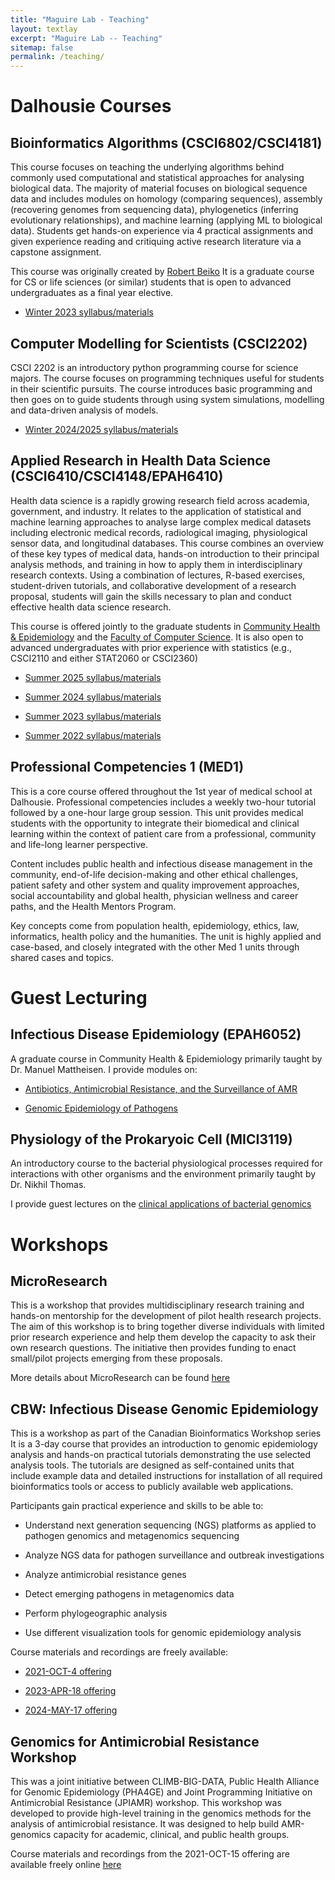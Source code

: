 ```yaml
---
title: "Maguire Lab - Teaching"
layout: textlay
excerpt: "Maguire Lab -- Teaching"
sitemap: false
permalink: /teaching/
---
```


# Dalhousie Courses


## Bioinformatics Algorithms (CSCI6802/CSCI4181)

This course focuses on teaching the underlying algorithms behind commonly used computational and statistical approaches for analysing biological data.
The majority of material focuses on biological sequence data and includes modules on homology (comparing sequences), assembly (recovering genomes from sequencing data), phylogenetics (inferring evolutionary relationships), and machine learning (applying ML to biological data). 
Students get hands-on experience via 4 practical assignments and given experience reading and critiquing active research literature via a capstone assignment.

This course was originally created by [Robert Beiko](https://www.dal.ca/faculty/computerscience/faculty-staff/robert-beiko.html)
It is a graduate course for CS or life sciences (or similar) students that is open to advanced undergraduates as a final year elective.

- [Winter 2023 syllabus/materials](https://maguire-lab.github.io/bioinformatics_algorithms/) 


## Computer Modelling for Scientists (CSCI2202)

CSCI 2202 is an introductory python programming course for science majors. The course focuses on programming techniques useful for students in their scientific pursuits. The course introduces basic programming and then goes on to guide students through using system simulations, modelling and data-driven analysis of models. 

- [Winter 2024/2025 syllabus/materials](https://maguire-lab.github.io/scientific_computing/)


## Applied Research in Health Data Science (CSCI6410/CSCI4148/EPAH6410)
Health data science is a rapidly growing research field across academia, government, and industry. It relates to the application of statistical and machine learning approaches to analyse large complex medical datasets including electronic medical records, radiological imaging, physiological sensor data, and longitudinal databases.  This course combines an overview of these key types of medical data, hands-on introduction to their principal analysis methods, and training in how to apply them in interdisciplinary research contexts. Using a combination of lectures, R-based exercises, student-driven tutorials, and collaborative development of a research proposal, students will gain the skills necessary to plan and conduct effective health data science research.  

This course is offered jointly to the graduate students in [Community Health & Epidemiology](https://www.dal.ca/academics/programs/graduate/community-health-epidemiology/program-details/courses.html) and the [Faculty of Computer Science](https://www.dal.ca/faculty/computerscience/graduate-programs.html).
It is also open to advanced undergraduates with prior experience with statistics (e.g., CSCI2110 and either STAT2060 or CSCI2360)


- [Summer 2025 syllabus/materials](https://maguire-lab.github.io/health_data_science_research_2025/)

- [Summer 2024 syllabus/materials](https://maguire-lab.github.io/health_data_science_research_2024/)

- [Summer 2023 syllabus/materials](https://maguire-lab.github.io/health_data_science_research_2023/) 

- [Summer 2022 syllabus/materials](https://maguire-lab.github.io/health_data_science_research/)

## Professional Competencies 1 (MED1)

This is a core course offered throughout the 1st year of medical school at Dalhousie.
Professional competencies includes a weekly two-hour tutorial followed by a one-hour large group session. 
This unit provides medical students with the opportunity to integrate their biomedical and clinical learning within the context of patient care from a professional, community and life-long learner perspective.

Content includes public health and infectious disease management in the community, end-of-life decision-making and other ethical challenges, patient safety and other system and quality improvement approaches, social accountability and global health, physician wellness and career paths, and the Health Mentors Program.

Key concepts come from population health, epidemiology, ethics, law, informatics, health policy and the humanities. The unit is highly applied and case-based, and closely integrated with the other Med 1 units through shared cases and topics.

# Guest Lecturing

## Infectious Disease Epidemiology (EPAH6052)
A graduate course in Community Health & Epidemiology primarily taught by Dr. Manuel Mattheisen. I provide modules on:

- [Antibiotics, Antimicrobial Resistance, and the Surveillance of AMR](https://maguire-lab.github.io/assets/talks/lectures/EPAH6052_AMR.pdf) 

- [Genomic Epidemiology of Pathogens](https://maguire-lab.github.io/assets/talks/lectures/EPAH6052_GenEpi.pdf)

## Physiology of the Prokaryoic Cell (MICI3119)
An introductory course to the bacterial physiological processes required for interactions with other organisms and the environment primarily taught by Dr. Nikhil Thomas.  

I provide guest lectures on the [clinical applications of bacterial genomics](https://maguire-lab.github.io/assets/talks/lectures/MICI3119_genomics.pdf)

# Workshops

## MicroResearch
This is a workshop that provides multidisciplinary research training and hands-on mentorship for the development of pilot health research projects.
The aim of this workshop is to bring together diverse individuals with limited prior research experience and help them develop the capacity to ask their own research questions.
The initiative then provides funding to enact small/pilot projects emerging from these proposals.

More details about MicroResearch can be found [here](http://www.microresearch.ca/)

## CBW: Infectious Disease Genomic Epidemiology
This is a workshop as part of the Canadian Bioinformatics Workshop series 
It is a 3-day course that provides an introduction to genomic epidemiology analysis and hands-on practical tutorials demonstrating the use selected analysis tools. The tutorials are designed as self-contained units that include example data and detailed instructions for installation of all required bioinformatics tools or access to publicly available web applications.

Participants gain practical experience and skills to be able to:

- Understand next generation sequencing (NGS) platforms as applied to pathogen genomics and metagenomics sequencing
	
- Analyze NGS data for pathogen surveillance and outbreak investigations

- Analyze antimicrobial resistance genes

- Detect emerging pathogens in metagenomics data

- Perform phylogeographic analysis

- Use different visualization tools for genomic epidemiology analysis

Course materials and recordings are freely available: 

- [2021-OCT-4 offering](https://bioinformaticsdotca.github.io/IDE_2021)

- [2023-APR-18 offering](https://bioinformaticsdotca.github.io/IDE_2023)

- [2024-MAY-17 offering](https://bioinformaticsdotca.github.io/IDE_2024)

## Genomics for Antimicrobial Resistance Workshop

This was a joint initiative between CLIMB-BIG-DATA, Public Health Alliance for Genomic Epidemiology (PHA4GE) and Joint Programming Initiative on Antimicrobial Resistance (JPIAMR) workshop.
This workshop was developed to provide high-level training in the genomics methods for the analysis of antimicrobial resistance.
It was designed to help build AMR-genomics capacity for academic, clinical, and public health groups.

Course materials and recordings from the 2021-OCT-15 offering are available freely online [here](https://www.climb.ac.uk/amr-workshop/)

